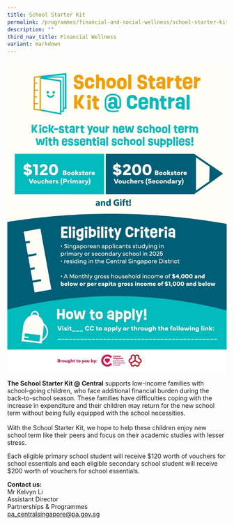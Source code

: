 ```yaml
---
title: School Starter Kit
permalink: /programmes/financial-and-social-wellness/school-starter-kit/
description: ""
third_nav_title: Financial Wellness
variant: markdown
---
```

![](/images/School_Starter_Kit___Central.jpg)

**The School Starter Kit @ Central** supports low-income families with school-going children, who face additional financial burden during the back-to-school season. These families have difficulties coping with the increase in expenditure and their children may return for the new school term without being fully equipped with the school necessities.<br><br>With the School Starter Kit, we hope to help these children enjoy new school term like their peers and focus on their academic studies with lesser stress.

Each eligible primary school student will receive $120 worth of vouchers for school essentials and each eligible secondary school student will receive $200 worth of vouchers for school essentials.

**Contact us:**  
Mr Kelvyn Li
<br>Assistant Director
<br>Partnerships &amp; Programmes  
[pa\_centralsingapore@pa.gov.sg](mailto:pa_centralsingapore@pa.gov.sg)